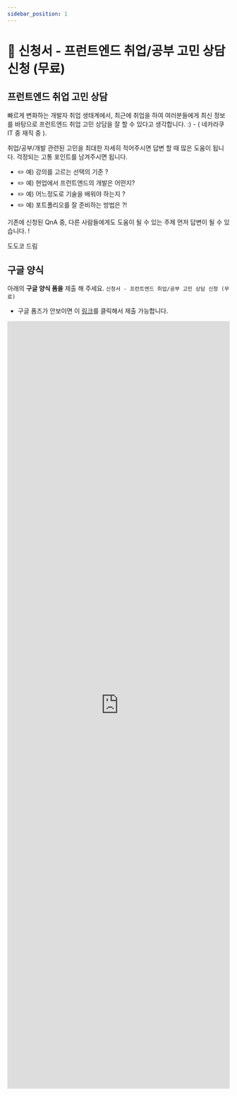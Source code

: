 ```yaml
---
sidebar_position: 1
---
```


# 🍶 신청서 - 프런트엔드 취업/공부 고민 상담 신청 (무료)



## 프런트엔드 취업 고민 상담

빠르게 변화하는 개발자 취업 생태계에서, 최근에 취업을 하여 여러분들에게 최신 정보를 바탕으로 프런트엔드 취업 고민 상담을 잘 할 수 있다고 생각합니다. :)  - ( 네카라쿠 IT 중 재직 중 ). 

취업/공부/개발 관련된 고민을 최대한 자세히 적어주시면 답변 할 때 많은 도움이 됩니다. 걱정되는 고통 포인트를 남겨주시면 됩니다.   

- ✏️ 예) 강의를 고르는 선택의 기준 ?   
- ✏️ 예) 현업에서 프런트엔드의 개발은 어떤지?  
- ✏️ 예) 어느정도로 기술을 배워야 하는지 ?  
- ✏️ 예) 포트폴리오를 잘 준비하는 방법은 ?!    


기존에 신청된 QnA 중, 다른 사람들에게도 도움이 될 수 있는 주제 먼저 답변이 될 수 있습니다. !  

도도코 드림   

## 구글 양식 

아래의  **구글 양식 폼을** 제출 해 주세요. `신청서 - 프런트엔드 취업/공부 고민 상담 신청 (무료)`

- 구글 폼즈가 안보이면 이 [링크](https://forms.gle/7Y3GYVZmn82H9haA6)를 클릭해서 제출 가능합니다.

<iframe src="https://docs.google.com/forms/d/e/1FAIpQLSfWvBzxY2oHUAgNLKsoPDDOEhHktV9HCjSV-zYb1DCr6sNJ9w/viewform?embedded=true" width="100%" height="1739" frameborder="0" marginheight="0" marginwidth="0">로드 중…</iframe>

